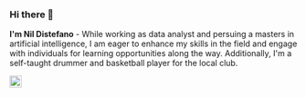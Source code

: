 ### Hi there 👋

**I'm Nil Distefano** - While working as data analyst and persuing a masters in artificial intelligence, I am eager to enhance my skills in the field and engage with individuals for learning opportunities along the way. Additionally, I'm a self-taught drummer and basketball player for the local club.

<a href="https://www.linkedin.com/in/nil-distefano-040a8b255/"><img align="left" src="https://raw.githubusercontent.com/yushi1007/yushi1007/main/images/linkedin.svg" alt="Nil Distefano | LinkedIn" width="21px"/></a>


<!--
**nildistefano/nildistefano** is a ✨ _special_ ✨ repository because its `README.md` (this file) appears on your GitHub profile.

Here are some ideas to get you started:

- 🔭 I’m currently working on ...
- 🌱 I’m currently learning ...
- 👯 I’m looking to collaborate on ...
- 🤔 I’m looking for help with ...
- 💬 Ask me about ...
- 📫 How to reach me: ...
- 😄 Pronouns: ...
- ⚡ Fun fact: ...
-->
